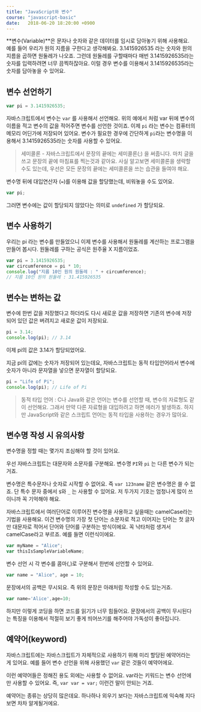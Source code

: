 ```yaml
---
title: "JavaScript와 변수"
course: "javascript-basic"
date:   2018-06-20 18:20:00 +0900
---
```




**변수(Variable)**은 문자나 숫자와 같은 데이터를 임시로 담아놓기 위해 사용해요. 예를 들어 우리가 원의 지름을 구한다고 생각해봐요. 3.1415926535 라는 숫자와 원의 지름을 곱하면 원둘레가 나오죠. 그런데 원둘레를 구할때마다 매번 3.1415926535라는 숫자를 입력하려면 너무 끔찍하잖아요. 이럴 경우 변수를 이용해서 3.1415926535라는 숫자를 담아놓을 수 있어요.



## 변수 선언하기

```js
var pi = 3.1415926535;
```

자바스크립트에서 변수는 `var` 를 사용해서 선언해요. 위의 예에서 처럼 var 뒤에 변수의 이름을 적고 변수의 값을 적어주면 변수를 선언한 것이죠. 이제 `pi` 라는 변수는 컴퓨터의 메모리 어딘가에 저장되어 있어요. 변수가 필요한 경우에 간단하게 `pi`라는 변수명을 이용해서 3.1415926535라는 숫자를 사용할 수 있어요.

>세미콜론 - 자바스크립트에서 문장의 끝에는 세미콜론(;) 을 써줍니다. 마치 글을 쓰고 문장의 끝에 마침표를 찍는것과 같아요. 사실 알고보면 세미콜론을 생략할 수도 있는데, 우선은 모든 문장의 끝에는 세미콜론을 쓰는 습관을 들여야 해요.



변수명 뒤에 대입연산자 (`=`)를 이용해 값을 할당했는데, 비워놓을 수도 있어요.

```js
var pi;
```

그러면 변수에는 값이 할당되지 않았다는 의미로 `undefined` 가 할당되요.



## 변수 사용하기

우리는 pi 라는 변수를 만들었으니 이제 변수를 사용해서 원둘레를 계산하는 프로그램을 만들어 봅시다. 원둘레를 구하는 공식은 원주율 X 지름이었죠.

```js
var pi = 3.1415926535;
var circumference = pi * 10;
console.log("지름 10인 원의 원둘레 : " + circumference);
// 지름 10인 원의 원둘레 : 31.415926535
```



## 변수는 변하는 값

변수에 한번 값을 저장했다고 하더라도 다시 새로운 값을 저장하면 기존의 변수에 저장되어 있던 값은 버려지고 새로운 값이 저장되요.

```js
pi = 3.14;
console.log(pi); // 3.14
```

이제 pi의 값은 3.14가 할당되었어요.

지금 pi의 값에는 숫자가 저장되어 있는데요, 자바스크립트는 동적 타입언어라서 변수에 숫자가 아니라 문자열을 넣으면 문자열이 할당되요.

```js
pi = "Life of Pi";
console.log(pi); // Life of Pi
```

> 동적 타입 언어 : C나 Java와 같은 언어는 변수를 선언할 때, 변수의 자료형도 같이 선언해요. 그래서 만약 다른 자료형을 대입하려고 하면 에러가 발생하죠. 하지만 JavaScript와 같은 스크립트 언어는 동적 타입을 사용하는 경우가 많아요.



## 변수명 작성 시 유의사항

변수명을 정할 때는 몇가지 조심해야 할 것이 있어요.

우선 자바스크립트는 대문자와 소문자를 구분해요. 변수명 `PI`와 `pi` 는 다른 변수가 되는거죠.

변수명은 특수문자나 숫자로 시작할 수 없어요. 즉 `var 123name` 같은 변수명은 쓸 수 없죠. 단 특수 문자 중에서 `$`와 `_` 는 사용할 수 있어요. 저 두가지 기호는 엄청나게 많이 쓰이니까 꼭 기억해야 해요.

자바스크립트에서 여러단어로 이루어진 변수명을 사용하고 싶을때는 camelCase라는 기법을 사용해요. 이건 변수명의 가장 첫 단어는 소문자로 적고 이어지는 단어는 첫 글자만 대문자로 적어서 단어와 단어를 구분하는 방식이에요. 꼭 낙타처럼 생겨서 camelCase라고 부르죠. 예를 들면 이런식이에요.

```js
var myName = "Alice";
var thisIsSampleVariableName;
```

변수 선언 시 각 변수를 콤마(,)로 구분해서 한번에 선언할 수 있어요.

```js
var name = "Alice", age = 10;
```

문장에서의 공백은 무시되요. 즉 위의 문장은 아래처럼 작성할 수도 있는거죠.

```js
var name='Alice',age=10;
```

하지만 이렇게 코딩을 하면 코드를 읽기가 너무 힘들어요. 문장에서의 공백이 무시된다는 특징을 이용해서 적절히 보기 좋게 띄어쓰기를 해주어야 가독성이 좋아집니다.



## 예약어(keyword)

자바스크립트에는 자바스크립트가 자체적으로 사용하기 위해 미리 할당된 예약어라는게 있어요. 예를 들어 변수 선언을 위해 사용했던 `var` 같은 것들이 예약어에요.

이런 예약어들은 정해진 용도 외에는 사용할 수 없어요. var라는 키워드는 변수 선언에만 사용할 수 있어요. 즉, `var var = var;` 이런건 말이 안되는 거죠.

예약어는 종류는 상당히 많은데요. 하나하나 외우기 보다는 자바스크립트에 익숙해 지다 보면 차차 알게될거에요.


